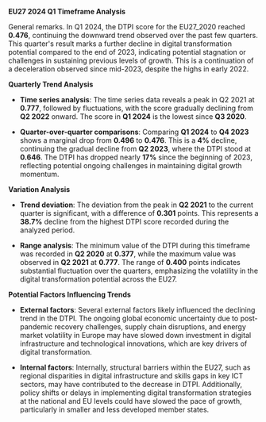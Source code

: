 **EU27 2024 Q1 Timeframe Analysis** 

General remarks. In Q1 2024, the DTPI score for the EU27_2020 reached **0.476**, continuing the downward trend observed over the past few quarters. This quarter's result marks a further decline in digital transformation potential compared to the end of 2023, indicating potential stagnation or challenges in sustaining previous levels of growth. This is a continuation of a deceleration observed since mid-2023, despite the highs in early 2022.

**Quarterly Trend Analysis**

- **Time series analysis**: 
  The time series data reveals a peak in Q2 2021 at **0.777**, followed by fluctuations, with the score gradually declining from **Q2 2022** onward. The score in **Q1 2024** is the lowest since **Q3 2020**.

- **Quarter-over-quarter comparisons**: 
  Comparing **Q1 2024** to **Q4 2023** shows a marginal drop from **0.496** to **0.476**. This is a **4%** decline, continuing the gradual decline from **Q2 2023**, where the DTPI stood at **0.646**. The DTPI has dropped nearly **17%** since the beginning of 2023, reflecting potential ongoing challenges in maintaining digital growth momentum.

**Variation Analysis**

- **Trend deviation**:
  The deviation from the peak in **Q2 2021** to the current quarter is significant, with a difference of **0.301** points. This represents a **38.7%** decline from the highest DTPI score recorded during the analyzed period.

- **Range analysis**:
  The minimum value of the DTPI during this timeframe was recorded in **Q2 2020** at **0.377**, while the maximum value was observed in **Q2 2021** at **0.777**. The range of **0.400** points indicates substantial fluctuation over the quarters, emphasizing the volatility in the digital transformation potential across the EU27.

**Potential Factors Influencing Trends**

- **External factors**:
  Several external factors likely influenced the declining trend in the DTPI. The ongoing global economic uncertainty due to post-pandemic recovery challenges, supply chain disruptions, and energy market volatility in Europe may have slowed down investment in digital infrastructure and technological innovations, which are key drivers of digital transformation.

- **Internal factors**:
  Internally, structural barriers within the EU27, such as regional disparities in digital infrastructure and skills gaps in key ICT sectors, may have contributed to the decrease in DTPI. Additionally, policy shifts or delays in implementing digital transformation strategies at the national and EU levels could have slowed the pace of growth, particularly in smaller and less developed member states.

